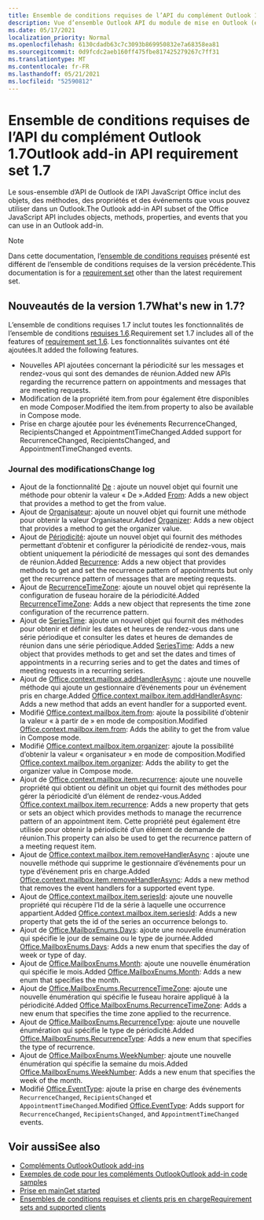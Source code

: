 ```yaml
---
title: Ensemble de conditions requises de l’API du complément Outlook 1.7
description: Vue d’ensemble Outlook API du module de mise en Outlook (ensemble de conditions requises 1.7)
ms.date: 05/17/2021
localization_priority: Normal
ms.openlocfilehash: 6130cdadb63c7c3093b869950832e7a68358ea81
ms.sourcegitcommit: 0d9fcdc2aeb160ff475fbe817425279267c7ff31
ms.translationtype: MT
ms.contentlocale: fr-FR
ms.lasthandoff: 05/21/2021
ms.locfileid: "52590812"
---
```

# <a name="outlook-add-in-api-requirement-set-17"></a><span data-ttu-id="f06f4-103">Ensemble de conditions requises de l’API du complément Outlook 1.7</span><span class="sxs-lookup"><span data-stu-id="f06f4-103">Outlook add-in API requirement set 1.7</span></span>

<span data-ttu-id="f06f4-104">Le sous-ensemble d’API de Outlook de l’API JavaScript Office inclut des objets, des méthodes, des propriétés et des événements que vous pouvez utiliser dans un Outlook.</span><span class="sxs-lookup"><span data-stu-id="f06f4-104">The Outlook add-in API subset of the Office JavaScript API includes objects, methods, properties, and events that you can use in an Outlook add-in.</span></span>

> [!NOTE]
> <span data-ttu-id="f06f4-105">Dans cette documentation, l’[ensemble de conditions requises](../../requirement-sets/outlook-api-requirement-sets.md) présenté est différent de l’ensemble de conditions requises de la version précédente.</span><span class="sxs-lookup"><span data-stu-id="f06f4-105">This documentation is for a [requirement set](../../requirement-sets/outlook-api-requirement-sets.md) other than the latest requirement set.</span></span>

## <a name="whats-new-in-17"></a><span data-ttu-id="f06f4-106">Nouveautés de la version 1.7</span><span class="sxs-lookup"><span data-stu-id="f06f4-106">What's new in 1.7?</span></span>

<span data-ttu-id="f06f4-107">L’ensemble de conditions requises 1.7 inclut toutes les fonctionnalités de l’ensemble de conditions [requises 1.6](../requirement-set-1.6/outlook-requirement-set-1.6.md).</span><span class="sxs-lookup"><span data-stu-id="f06f4-107">Requirement set 1.7 includes all of the features of [requirement set 1.6](../requirement-set-1.6/outlook-requirement-set-1.6.md).</span></span> <span data-ttu-id="f06f4-108">Les fonctionnalités suivantes ont été ajoutées.</span><span class="sxs-lookup"><span data-stu-id="f06f4-108">It added the following features.</span></span>

- <span data-ttu-id="f06f4-109">Nouvelles API ajoutées concernant la périodicité sur les messages et rendez-vous qui sont des demandes de réunion.</span><span class="sxs-lookup"><span data-stu-id="f06f4-109">Added new APIs regarding the recurrence pattern on appointments and messages that are meeting requests.</span></span>
- <span data-ttu-id="f06f4-110">Modification de la propriété item.from pour également être disponibles en mode Composer.</span><span class="sxs-lookup"><span data-stu-id="f06f4-110">Modified the item.from property to also be available in Compose mode.</span></span>
- <span data-ttu-id="f06f4-111">Prise en charge ajoutée pour les événements RecurrenceChanged, RecipientsChanged et AppointmentTimeChanged.</span><span class="sxs-lookup"><span data-stu-id="f06f4-111">Added support for RecurrenceChanged, RecipientsChanged, and AppointmentTimeChanged events.</span></span>

### <a name="change-log"></a><span data-ttu-id="f06f4-112">Journal des modifications</span><span class="sxs-lookup"><span data-stu-id="f06f4-112">Change log</span></span>

- <span data-ttu-id="f06f4-113">Ajout de la fonctionnalité [De](/javascript/api/outlook/office.from?view=outlook-js-1.7&preserve-view=true) : ajoute un nouvel objet qui fournit une méthode pour obtenir la valeur « De ».</span><span class="sxs-lookup"><span data-stu-id="f06f4-113">Added [From](/javascript/api/outlook/office.from?view=outlook-js-1.7&preserve-view=true): Adds a new object that provides a method to get the from value.</span></span>
- <span data-ttu-id="f06f4-114">Ajout de [Organisateur](/javascript/api/outlook/office.organizer?view=outlook-js-1.7&preserve-view=true): ajoute un nouvel objet qui fournit une méthode pour obtenir la valeur Organisateur.</span><span class="sxs-lookup"><span data-stu-id="f06f4-114">Added [Organizer](/javascript/api/outlook/office.organizer?view=outlook-js-1.7&preserve-view=true): Adds a new object that provides a method to get the organizer value.</span></span>
- <span data-ttu-id="f06f4-115">Ajout de [Périodicité](/javascript/api/outlook/office.recurrence?view=outlook-js-1.7&preserve-view=true): ajoute un nouvel objet qui fournit des méthodes permettant d’obtenir et configurer la périodicité de rendez-vous, mais obtient uniquement la périodicité de messages qui sont des demandes de réunion.</span><span class="sxs-lookup"><span data-stu-id="f06f4-115">Added [Recurrence](/javascript/api/outlook/office.recurrence?view=outlook-js-1.7&preserve-view=true): Adds a new object that provides methods to get and set the recurrence pattern of appointments but only get the recurrence pattern of messages that are meeting requests.</span></span>
- <span data-ttu-id="f06f4-116">Ajout de [RecurrenceTimeZone](/javascript/api/outlook/office.recurrencetimezone?view=outlook-js-1.7&preserve-view=true): ajoute un nouvel objet qui représente la configuration de fuseau horaire de la périodicité.</span><span class="sxs-lookup"><span data-stu-id="f06f4-116">Added [RecurrenceTimeZone](/javascript/api/outlook/office.recurrencetimezone?view=outlook-js-1.7&preserve-view=true): Adds a new object that represents the time zone configuration of the recurrence pattern.</span></span>
- <span data-ttu-id="f06f4-117">Ajout de [SeriesTime](/javascript/api/outlook/office.seriestime?view=outlook-js-1.7&preserve-view=true): ajoute un nouvel objet qui fournit des méthodes pour obtenir et définir les dates et heures de rendez-vous dans une série périodique et consulter les dates et heures de demandes de réunion dans une série périodique.</span><span class="sxs-lookup"><span data-stu-id="f06f4-117">Added [SeriesTime](/javascript/api/outlook/office.seriestime?view=outlook-js-1.7&preserve-view=true): Adds a new object that provides methods to get and set the dates and times of appointments in a recurring series and to get the dates and times of meeting requests in a recurring series.</span></span>
- <span data-ttu-id="f06f4-118">Ajout de [Office.context.mailbox.addHandlerAsync](office.context.mailbox.item.md#methods) : ajoute une nouvelle méthode qui ajoute un gestionnaire d’événements pour un événement pris en charge.</span><span class="sxs-lookup"><span data-stu-id="f06f4-118">Added [Office.context.mailbox.item.addHandlerAsync](office.context.mailbox.item.md#methods): Adds a new method that adds an event handler for a supported event.</span></span>
- <span data-ttu-id="f06f4-119">Modifié [Office.context.mailbox.item.from](office.context.mailbox.item.md#properties): ajoute la possibilité d’obtenir la valeur « à partir de » en mode de composition.</span><span class="sxs-lookup"><span data-stu-id="f06f4-119">Modified [Office.context.mailbox.item.from](office.context.mailbox.item.md#properties): Adds the ability to get the from value in Compose mode.</span></span>
- <span data-ttu-id="f06f4-120">Modifié [Office.context.mailbox.item.organizer](office.context.mailbox.item.md#properties): ajoute la possibilité d’obtenir la valeur « organisateur » en mode de composition.</span><span class="sxs-lookup"><span data-stu-id="f06f4-120">Modified [Office.context.mailbox.item.organizer](office.context.mailbox.item.md#properties): Adds the ability to get the organizer value in Compose mode.</span></span>
- <span data-ttu-id="f06f4-121">Ajout de [Office.context.mailbox.item.recurrence](office.context.mailbox.item.md#properties): ajoute une nouvelle propriété qui obtient ou définit un objet qui fournit des méthodes pour gérer la périodicité d’un élément de rendez-vous.</span><span class="sxs-lookup"><span data-stu-id="f06f4-121">Added [Office.context.mailbox.item.recurrence](office.context.mailbox.item.md#properties): Adds a new property that gets or sets an object which provides methods to manage the recurrence pattern of an appointment item.</span></span> <span data-ttu-id="f06f4-122">Cette propriété peut également être utilisée pour obtenir la périodicité d’un élément de demande de réunion.</span><span class="sxs-lookup"><span data-stu-id="f06f4-122">This property can also be used to get the recurrence pattern of a meeting request item.</span></span>
- <span data-ttu-id="f06f4-123">Ajout de [Office.context.mailbox.item.removeHandlerAsync](office.context.mailbox.item.md#methods) : ajoute une nouvelle méthode qui supprime le gestionnaire d’événements pour un type d’événement pris en charge.</span><span class="sxs-lookup"><span data-stu-id="f06f4-123">Added [Office.context.mailbox.item.removeHandlerAsync](office.context.mailbox.item.md#methods): Adds a new method that removes the event handlers for a supported event type.</span></span>
- <span data-ttu-id="f06f4-124">Ajout de [Office.context.mailbox.item.seriesId](office.context.mailbox.item.md#properties): ajoute une nouvelle propriété qui récupère l’Id de la série à laquelle une occurrence appartient.</span><span class="sxs-lookup"><span data-stu-id="f06f4-124">Added [Office.context.mailbox.item.seriesId](office.context.mailbox.item.md#properties): Adds a new property that gets the id of the series an occurrence belongs to.</span></span>
- <span data-ttu-id="f06f4-125">Ajout de [Office.MailboxEnums.Days](/javascript/api/outlook/office.mailboxenums.days?view=outlook-js-1.7&preserve-view=true): ajoute une nouvelle énumération qui spécifie le jour de semaine ou le type de journée.</span><span class="sxs-lookup"><span data-stu-id="f06f4-125">Added [Office.MailboxEnums.Days](/javascript/api/outlook/office.mailboxenums.days?view=outlook-js-1.7&preserve-view=true): Adds a new enum that specifies the day of week or type of day.</span></span>
- <span data-ttu-id="f06f4-126">Ajout de [Office.MailboxEnums.Month](/javascript/api/outlook/office.mailboxenums.month?view=outlook-js-1.7&preserve-view=true): ajoute une nouvelle énumération qui spécifie le mois.</span><span class="sxs-lookup"><span data-stu-id="f06f4-126">Added [Office.MailboxEnums.Month](/javascript/api/outlook/office.mailboxenums.month?view=outlook-js-1.7&preserve-view=true): Adds a new enum that specifies the month.</span></span>
- <span data-ttu-id="f06f4-127">Ajout de [Office.MailboxEnums.RecurrenceTimeZone](/javascript/api/outlook/office.mailboxenums.recurrencetimezone?view=outlook-js-1.7&preserve-view=true): ajoute une nouvelle énumération qui spécifie le fuseau horaire appliqué à la périodicité.</span><span class="sxs-lookup"><span data-stu-id="f06f4-127">Added [Office.MailboxEnums.RecurrenceTimeZone](/javascript/api/outlook/office.mailboxenums.recurrencetimezone?view=outlook-js-1.7&preserve-view=true): Adds a new enum that specifies the time zone applied to the recurrence.</span></span>
- <span data-ttu-id="f06f4-128">Ajout de [Office.MailboxEnums.RecurrenceType](/javascript/api/outlook/office.mailboxenums.recurrencetype?view=outlook-js-1.7&preserve-view=true): ajoute une nouvelle énumération qui spécifie le type de périodicité.</span><span class="sxs-lookup"><span data-stu-id="f06f4-128">Added [Office.MailboxEnums.RecurrenceType](/javascript/api/outlook/office.mailboxenums.recurrencetype?view=outlook-js-1.7&preserve-view=true): Adds a new enum that specifies the type of recurrence.</span></span>
- <span data-ttu-id="f06f4-129">Ajout de [Office.MailboxEnums.WeekNumber](/javascript/api/outlook/office.mailboxenums.weeknumber?view=outlook-js-1.7&preserve-view=true): ajoute une nouvelle énumération qui spécifie la semaine du mois.</span><span class="sxs-lookup"><span data-stu-id="f06f4-129">Added [Office.MailboxEnums.WeekNumber](/javascript/api/outlook/office.mailboxenums.weeknumber?view=outlook-js-1.7&preserve-view=true): Adds a new enum that specifies the week of the month.</span></span>
- <span data-ttu-id="f06f4-130">Modifié [Office.EventType](/javascript/api/office/office.eventtype): ajoute la prise en charge des événements `RecurrenceChanged`, `RecipientsChanged` et `AppointmentTimeChanged`.</span><span class="sxs-lookup"><span data-stu-id="f06f4-130">Modified [Office.EventType](/javascript/api/office/office.eventtype): Adds support for `RecurrenceChanged`, `RecipientsChanged`, and `AppointmentTimeChanged` events.</span></span>

## <a name="see-also"></a><span data-ttu-id="f06f4-131">Voir aussi</span><span class="sxs-lookup"><span data-stu-id="f06f4-131">See also</span></span>

- [<span data-ttu-id="f06f4-132">Compléments Outlook</span><span class="sxs-lookup"><span data-stu-id="f06f4-132">Outlook add-ins</span></span>](../../../outlook/outlook-add-ins-overview.md)
- [<span data-ttu-id="f06f4-133">Exemples de code pour les compléments Outlook</span><span class="sxs-lookup"><span data-stu-id="f06f4-133">Outlook add-in code samples</span></span>](https://developer.microsoft.com/outlook/gallery/?filterBy=Outlook,Samples,Add-ins)
- [<span data-ttu-id="f06f4-134">Prise en main</span><span class="sxs-lookup"><span data-stu-id="f06f4-134">Get started</span></span>](../../../quickstarts/outlook-quickstart.md)
- [<span data-ttu-id="f06f4-135">Ensembles de conditions requises et clients pris en charge</span><span class="sxs-lookup"><span data-stu-id="f06f4-135">Requirement sets and supported clients</span></span>](../../requirement-sets/outlook-api-requirement-sets.md)
